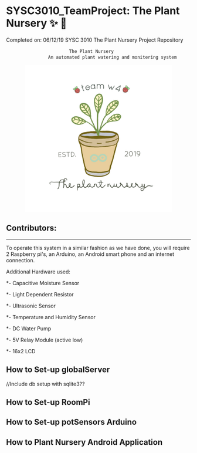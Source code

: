 # SYSC3010_TeamProject: The Plant Nursery :sparkles: :seedling:
Completed on: 06/12/19
SYSC 3010 The Plant Nursery Project Repository 

							The Plant Nursery 
					An automated plant watering and monitering system				
<p align="center">
<img src="https://github.com/Junebuggi/SYSC3010_TeamProject/blob/master/image_from_ios.jpg" width="400">
</p>

Contributors:
--------------






------------------------------------------------------------------------------------------------------------------------------
To operate this system in a similar fashion as we have done, you will require 2 Raspberry pi's, an Arduino, an Android smart phone and an internet connection.

Additional Hardware used:

*- Capacitive Moisture Sensor

*- Light Dependent Resistor

*- Ultrasonic Sensor

*- Temperature and Humidity Sensor

*- DC Water Pump

*- 5V Relay Module (active low) 

*- 16x2 LCD 

How to Set-up globalServer
--------------------------


//Include db setup with sqlite3??








How to Set-up RoomPi
--------------------------










How to Set-up potSensors Arduino
--------------------------









How to Plant Nursery Android Application
--------------------------
